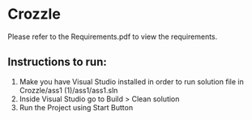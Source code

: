 # Crozzle
Please refer to the Requirements.pdf to view the requirements.

## Instructions to run:
1. Make you have Visual Studio installed in order to run solution file in Crozzle/ass1 (1)/ass1/ass1.sln
2. Inside Visual Studio go to Build > Clean solution
3. Run the Project using Start Button
